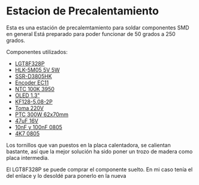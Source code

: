 # Estacion de Precalentamiento
Esta es una estación de precalemtamiento para soldar componentes SMD en general
Está preparado para poder funcionar de 50 grados a 250 grados. 


Componentes utilizados:
- [LGT8F328P](https://es.aliexpress.com/item/1005006211738944.html)
- [HLK-5M05 5V 5W](https://es.aliexpress.com/item/1005003052023770.html)
- [SSR-D3805HK](https://es.aliexpress.com/item/1005004836016895.html)
- [Encoder EC11](https://es.aliexpress.com/item/1005003510208490.html)
- [NTC 100K 3950](https://es.aliexpress.com/item/1005007329695322.html)
- [OLED 1.3"](https://es.aliexpress.com/item/1005007038195466.html)
- [KF128-5.08-2P](https://es.aliexpress.com/item/1005006968553182.html)
- [Toma 220V](https://es.aliexpress.com/item/1005006361356458.html)
- [PTC 300W 62x70mm](https://es.aliexpress.com/item/1005001875752015.html)
- [47uF 16V](https://es.aliexpress.com/item/1005004883240789.html)
- [10nF y 100nF 0805](https://es.aliexpress.com/item/1005006054169207.html)
- [4K7 0805](https://es.aliexpress.com/item/1005002928942721.html)

Los tornillos que van puestos en la placa calentadora, se calientan bastante, así que la mejor solución ha sido poner un trozo de madera como placa intermedia.

El LGT8F328P se puede comprar el componente suelto. En mi caso tenía el del enlace y lo desoldé para ponerlo en la nueva
